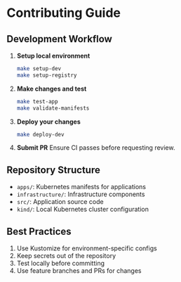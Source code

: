# Contributing Guide

## Development Workflow

1. **Setup local environment**

   ```bash
   make setup-dev
   make setup-registry
   ```

2. **Make changes and test**

   ```bash
   make test-app
   make validate-manifests
   ```

3. **Deploy your changes**

   ```bash
   make deploy-dev
   ```

4. **Submit PR**
   Ensure CI passes before requesting review.

## Repository Structure

- `apps/`: Kubernetes manifests for applications
- `infrastructure/`: Infrastructure components
- `src/`: Application source code
- `kind/`: Local Kubernetes cluster configuration

## Best Practices

1. Use Kustomize for environment-specific configs
2. Keep secrets out of the repository
3. Test locally before committing
4. Use feature branches and PRs for changes
